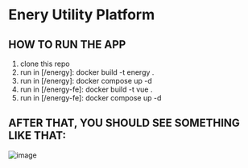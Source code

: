# Enery Utility Platform

## HOW TO RUN THE APP

1.  clone this repo
2. run in [/energy]: docker build -t energy .
2. run in [/energy]: docker compose up -d
3. run in [/energy-fe]: docker build -t vue .
4. run in [/energy-fe]: docker compose up -d

## AFTER THAT, YOU SHOULD SEE SOMETHING LIKE THAT:

![image](https://user-images.githubusercontent.com/75847987/200926984-dcfd2f22-7530-45f6-a69b-b32f27068814.png)
